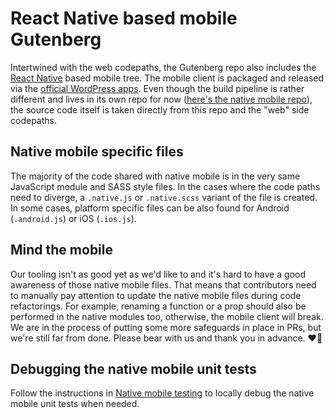 # React Native based mobile Gutenberg
Intertwined with the web codepaths, the Gutenberg repo also includes the [React Native](https://facebook.github.io/react-native/) based mobile tree. The mobile client is packaged and released via the [official WordPress apps](https://wordpress.org/mobile/). Even though the build pipeline is rather different and lives in its own repo for now ([here's the native mobile repo](https://github.com/wordpress-mobile/gutenberg-mobile)), the source code itself is taken directly from this repo and the "web" side codepaths.
## Native mobile specific files
The majority of the code shared with native mobile is in the very same JavaScript module and SASS style files. In the cases where the code paths need to diverge, a `.native.js` or `.native.scss` variant of the file is created. In some cases, platform specific files can be also found for Android (`.android.js`) or iOS (`.ios.js`).
## Mind the mobile
Our tooling isn't as good yet as we'd like to and it's hard to have a good awareness of those native mobile files. That means that contributors need to manually pay attention to update the native mobile files during code refactorings. For example, renaming a function or a prop should also be performed in the native modules too, otherwise, the mobile client will break. We are in the process of putting some more safeguards in place in PRs, but we're still far from done. Please bear with us and thank you in advance. ❤️🙇‍
## Debugging the native mobile unit tests
Follow the instructions in [Native mobile testing](/docs/contributors/testing-overview.md#native-mobile-testing) to locally debug the native mobile unit tests when needed.
